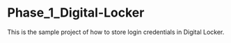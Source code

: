 # Phase_1_Digital-Locker
This is the sample project of how to store login credentials in Digital Locker.
